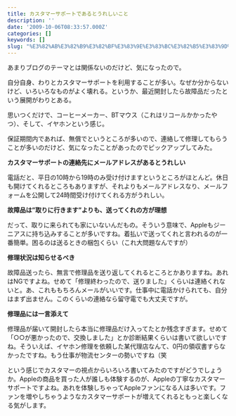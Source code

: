 ```yaml
---
title: カスタマーサポートであるとうれしいこと
description: ''
date: '2009-10-06T08:33:57.000Z'
categories: []
keywords: []
slug: "%E3%82%AB%E3%82%B9%E3%82%BF%E3%83%9E%E3%83%BC%E3%82%B5%E3%83%9D%E3%83%BC%E3%83%88%E3%81%A7%E3%81%82%E3%82%8B%E3%81%A8%E3%81%86%E3%82%8C%E3%81%97%E3..."
---
```

あまりブログのテーマとは関係ないのだけど、気になったので。

自分自身、わりとカスタマーサポートを利用することが多い。なぜか分からないけど、いろいろなものがよく壊れる。というか、最近開封したら故障品だったという展開がわりとある。

思いつくだけで、コーヒーメーカー、BTマウス（これはリコールかかったやつ）、そして、イヤホンという感じ。

保証期間内であれば、無償でというところが多いので、連絡して修理してもらうことが多いのだけど、気になったことがあったのでピックアップしてみた。

**カスタマーサポートの連絡先にメールアドレスがあるとうれしい**

電話だと、平日の10時から19時のみ受け付けますというところがほとんど。休日も開けてくれるところもありますが、それよりもメールアドレスなり、メールフォームを公開して24時間受け付けてくれる方がうれしい。

**故障品は”取りに行きます”よりも、送ってくれの方が理想**

だって、取りに来られても家にいないんだもの。そういう意味で、Appleもジーニアスに持ち込みすることが多いですね。着払いで送ってくれと言われるのが一番簡単。困るのは送るときの梱包くらい（これ大問題なんですが）

**修理状況は知らせるべき**

故障品送ったら、無言で修理品を送り返してくれるところとかありますね。あれはNGですよね。せめて「修理終わったので、送りました」くらいは連絡くれないと。あ、これももちろんメールがいいです。仕事中に電話かけられても、自分はまず出ません。このくらいの連絡なら留守電でも大丈夫ですが。

**修理品には一言添えて**

修理品が届いて開封したら本当に修理品だけ入ってたとか残念すぎます。せめて「○○が悪かったので、交換しました」とか診断結果くらいは書いて欲しいですね。そういえば、イヤホン修理を依頼した某代理店なんて、0円の領収書すらなかったですね。もう仕事が物流センターの勢いですね（笑

という感じでカスタマーの視点からいろいろ書いてみたのですがどうでしょうか。Appleの商品を買った人が誰しも体験するのが、Appleの丁寧なカスタマーサポートですよね。あれを体験しちゃってAppleファンになる人は多いです。ファンを増やしちゃうようなカスタマーサポートが増えてくれるともっと楽しくなる気がします。